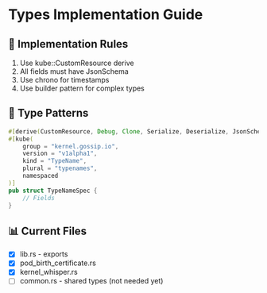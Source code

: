 # Types Implementation Guide

## 📝 Implementation Rules
1. Use kube::CustomResource derive
2. All fields must have JsonSchema
3. Use chrono for timestamps
4. Use builder pattern for complex types

## 🎯 Type Patterns
```rust
#[derive(CustomResource, Debug, Clone, Serialize, Deserialize, JsonSchema)]
#[kube(
    group = "kernel.gossip.io",
    version = "v1alpha1",
    kind = "TypeName",
    plural = "typenames",
    namespaced
)]
pub struct TypeNameSpec {
    // Fields
}
```

## 📊 Current Files
- [x] lib.rs - exports
- [x] pod_birth_certificate.rs
- [x] kernel_whisper.rs
- [ ] common.rs - shared types (not needed yet)